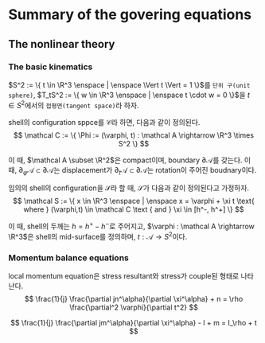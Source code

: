 # Summary of the govering equations

## The nonlinear theory

### The basic kinematics
$S^2 := \{ t \in \R^3 \enspace | \enspace \Vert t \Vert = 1 \}$를 `단위 구(unit sphere)`, $T_tS^2 := \{ w \in \R^3 \enspace | \enspace t \cdot w = 0 \}$을 $t \in S^2$에서의 `접평면(tangent space)`라 하자.

shell의 configuration sppce를 $\mathcal C$라 하면, 다음과 같이 정의된다.
$$ \mathcal C := \{ \Phi := (\varphi, t) : \mathcal A \rightarrow \R^3 \times S^2 \} $$

이 때, $\mathcal A \subset \R^2$은 compact이며, boundary $\partial \mathcal A$를 갖는다. 이 때, $\partial_\varphi \mathcal A \subset \partial \mathcal A$는 displacement가 $\partial_t \mathcal A \subset \partial \mathcal A$는 rotation이 주어진 boudnary이다.

임의의 shell의 configuration을 $\mathcal S$라 할 때, $\mathcal S$가 다음과 같이 정의된다고 가정하자.
$$ \mathcal S := \{ x \in \R^3 \enspace | \enspace x = \varphi + \xi t \text{ where } (\varphi,t) \in \mathcal C \text { and } \xi \in [h^-, h^+] \} $$

이 때, shell의 두께는 $h = h^+ - h^-$로 주어지고, $\varphi : \mathcal A \rightarrow \R^3$은 shell의 mid-surface를 정의하며, $t : \mathcal A \rightarrow S^2$이다.

### Momentum balance equations
local momentum equation은 stress resultant와 stress가 couple된 형태로 나타난다.
$$ \frac{1}{j} \frac{\partial jn^\alpha}{\partial \xi^\alpha} + n = \rho \frac{\partial^2 \varphi}{\partial t^2}  $$

$$ \frac{1}{j} \frac{\partial jm^\alpha}{\partial \xi^\alpha} - l + m = I_\rho + t $$